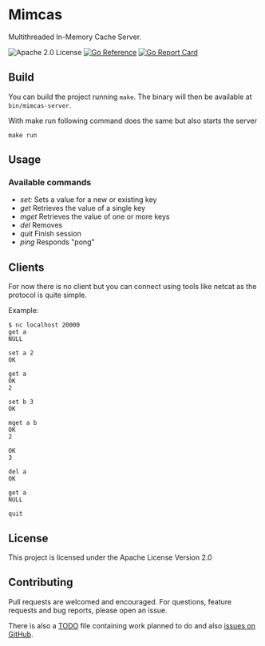 # Mimcas
Multithreaded In-Memory Cache Server.

![Apache 2.0 License](https://img.shields.io/hexpm/l/plug.svg)
[![Go Reference](https://pkg.go.dev/badge/github.com/caldito/mimcas.svg)](https://pkg.go.dev/github.com/caldito/mimcas)
[![Go Report Card](https://goreportcard.com/badge/github.com/caldito/mimcas)](https://goreportcard.com/report/github.com/caldito/mimcas)

## Build
You can build the project running `make`. The binary will then be available at `bin/mimcas-server`.

With make run following command does the same but also starts the server
```
make run
```

## Usage
### Available commands
- *set:* Sets a value for a new or existing key
- *get* Retrieves the value of a single key
- *mget* Retrieves the value of one or more keys
- *del* Removes 
- *quit* Finish session
- *ping* Responds "pong"


## Clients
For now there is no client but you can connect using tools like netcat as the protocol is quite simple.

Example:
```
$ nc localhost 20000
get a
NULL

set a 2
OK

get a 
OK
2

set b 3
OK

mget a b
OK
2

OK
3

del a
OK

get a
NULL

quit
```

## License
This project is licensed under the Apache License Version 2.0

## Contributing
Pull requests are welcomed and encouraged. For questions, feature requests and bug reports, please open an issue.

There is also a [TODO](https://github.com/caldito/mimcas/blob/main/TODO) file containing work planned to do and also [issues on GitHub](https://github.com/caldito/mimcas/issues).